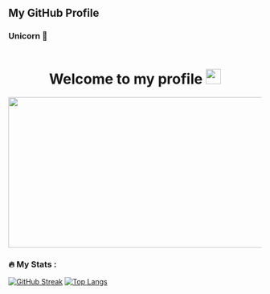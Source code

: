 ## My GitHub Profile

### Unicorn 👋
 <div id="header" align="center">
 
  <img src="https://komarev.com/ghpvc/?username=AdrijaDhar&style=flat-square&color=blue" alt=""/>
  <h1>
  Welcome to my profile
  <img src="https://media.giphy.com/media/hvRJCLFzcasrR4ia7z/giphy.gif" width="30px"/>
</h1>
<div align="center">
  <img src="[https://media.giphy.com/media/dWesBcTLavkZuG35MI/giphy.gif](https://www.google.com/url?sa=i&url=https%3A%2F%2Ftenor.com%2Fsearch%2Ffunny-looking-unicorn-gifs&psig=AOvVaw3anyMKxW07uy3yTA7W69TD&ust=1673295350988000&source=images&cd=vfe&ved=0CBAQjRxqFwoTCKiGoprluPwCFQAAAAAdAAAAABAh)" width="600" height="300"/>
</div>
</div>





### :fire: My Stats :
[![GitHub Streak](http://github-readme-streak-stats.herokuapp.com?user=SattwikMaiti&theme=dark&background=000000)](https://git.io/streak-stats)
[![Top Langs](https://github-readme-stats.vercel.app/api/top-langs/?username=SattwikMaiti&layout=compact&theme=vision-friendly-dark)](https://github.com/SattwikMaiti/github-readme-stats)



<!-- GitHub Profile Widget Start -->

<!-- GitHub Profile Widget End -->
